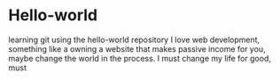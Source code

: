 # Hello-world
learning git using the hello-world repository
I love web development, something like a owning a website that makes passive income for you, maybe change the world in the process.
I must change my life for good, must
